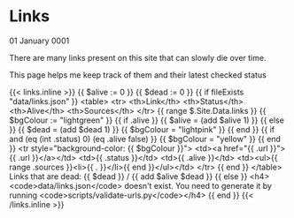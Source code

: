 # Links
01 January 0001

There are many links present on this site that can slowly die over time.

This page helps me keep track of them and their latest checked status

{{&lt; links.inline &gt;}}
{{ $alive := 0 }}
{{ $dead := 0 }}
{{ if fileExists &#34;data/links.json&#34; }}
&lt;table&gt;
  &lt;tr&gt;
    &lt;th&gt;Link&lt;/th&gt;
    &lt;th&gt;Status&lt;/th&gt;
    &lt;th&gt;Alive&lt;/th&gt;
    &lt;th&gt;Sources&lt;/th&gt;
  &lt;/tr&gt;
  {{ range $.Site.Data.links }}
    {{ $bgColour := &#34;lightgreen&#34; }}
    {{ if .alive }}
      {{ $alive = (add $alive 1) }}
    {{ else }}
      {{ $dead = (add $dead 1) }}
      {{ $bgColour = &#34;lightpink&#34; }}
    {{ end }}
    {{ if and (eq (int .status) 0) (eq .alive false) }}
      {{ $bgColour = &#34;yellow&#34; }}
    {{ end }}
    &lt;tr style=&#34;background-color: {{ $bgColour }}&#34;&gt;
      &lt;td&gt;&lt;a href=&#34;{{ .url }}&#34;&gt;{{ .url }}&lt;/a&gt;&lt;/td&gt;
      &lt;td&gt;{{ .status }}&lt;/td&gt;
      &lt;td&gt;{{ .alive }}&lt;/td&gt;
      &lt;td&gt;&lt;ul&gt;{{ range .sources }}&lt;li&gt;{{ . }}&lt;/li&gt;{{ end }}&lt;/ul&gt;&lt;/td&gt;
    &lt;/tr&gt;
  {{ end }}
&lt;/table&gt;
Links that are dead: {{ $dead }} / {{ add $alive $dead }}
{{ else }}
&lt;h4&gt;&lt;code&gt;data/links.json&lt;/code&gt; doesn&#39;t exist. You need to generate it by running &lt;code&gt;scripts/validate-urls.py&lt;/code&gt;&lt;/h4&gt;
{{ end }}
{{&lt; /links.inline &gt;}}
